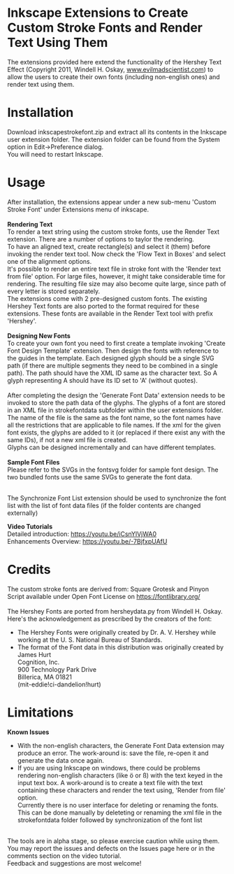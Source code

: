 # Inkscape Extensions to Create Custom Stroke Fonts and Render Text Using Them
The extensions provided here extend the functionality of the Hershey Text Effect
(Copyright 2011, Windell H. Oskay, www.evilmadscientist.com) to allow the users
to create their own fonts (including non-english ones) and render text using them. 

# Installation
Download inkscapestrokefont.zip and extract all its contents in the Inkscape user extension folder. 
The extension folder can be found from the System option in Edit->Preference dialog. <br>
You will need to restart Inkscape.

# Usage
After installation, the extensions appear under a new sub-menu 'Custom Stroke Font' under Extensions menu of inkscape.<br><br>
<b>Rendering Text<br></b>
To render a text string using the custom stroke fonts, use the Render Text extension. There are a number of options to taylor the rendering. <br>
To have an aligned text, create rectangle(s) and select it (them) before invoking the render text tool. Now check the 'Flow Text in Boxes' and select one of the alignment options.<br>
It's possible to render an entire text file in stroke font with the 'Render text from file' option. For large files, however, it might take considerable time for rendering. The resulting file size may also become quite large, since path of every letter is stored separately.<br>
The extensions come with 2 pre-designed custom fonts. The existing Hershey Text fonts are also ported to the format required for these extensions. These fonts are available in the Render Text tool with prefix 'Hershey'.<br><br>
<b>Designing New Fonts<br> </b>
To create your own font you need to first create a template invoking 'Create Font Design Template' extension.
Then design the fonts with reference to the guides in the template. Each designed glyph should be a single SVG path 
(if there are multiple segments they need to be combined in a single path). The path should have the XML ID same as the 
character text. So A glyph representing A should have its ID set to 'A' (without quotes). <br><br>
After completing the design the 'Generate Font Data' extension needs to be invoked to store the path data of the 
glyphs. The glyphs of a font are stored in an XML file in strokefontdata subfolder within the user extensions folder. The name of the file is the same as the font name, so the font names have all the restrictions that are applicable to file names. If the xml for the given font exists, the glyphs are added to it (or replaced if there exist any with the same IDs), if not a new xml file is created. <br>
Glyphs can be designed incrementally and can have different templates. <br><br>
<b>Sample Font Files<br></b>
Please refer to the SVGs in the fontsvg folder for sample font design. The two bundled  fonts use the same SVGs to 
generate the font data. <br><br>

The Synchronize Font List extension should be used to synchronize the font list with the list of font data files (if the folder contents are changed externally)<br>

<b>Video Tutorials<br></b> 
Detailed introduction: https://youtu.be/iCsnYlVjWA0 <br>
Enhancements Overview: https://youtu.be/-7BjfxpUAfU <br>

# Credits
The custom stroke fonts are derived from: Square Grotesk and Pinyon Script available under Open Font License on https://fontlibrary.org/<br><br>
The Hershey Fonts are ported from hersheydata.py from Windell H. Oskay.<br>
Here's the acknowledgement as prescribed by the creators of the font:
- The Hershey Fonts were originally created by Dr. A. V. Hershey while working at the U. S. National Bureau of Standards.
- The format of the Font data in this distribution was originally created by<br>
James Hurt<br>
Cognition, Inc.<br>
900 Technology Park Drive<br>
Billerica, MA 01821<br>
(mit-eddie!ci-dandelion!hurt)<br>

# Limitations
<b>Known Issues<br></b>
- With the non-english characters, the Generate Font Data extension may produce an error. The work-around is: save the file,
re-open it and generate the data once again.<br>
- If you are using Inkscape on windows, there could be problems rendering non-english characters (like ö or ß) with the text keyed in the input text box. A work-around is to create a text file with the text containing these characters and render the text using, 'Render from file' option. <br>
Currently there is no user interface for deleting or renaming the fonts. This can be done manually by deleteting or renaming the xml file in the strokefontdata folder followed by synchronization of the font list<br><br>

The tools are in alpha stage, so please exercise caution while using them. <br>
You may report the issues and defects on the Issues page here or in the comments section on the video tutorial.<br>
Feedback and suggestions are most welcome!
